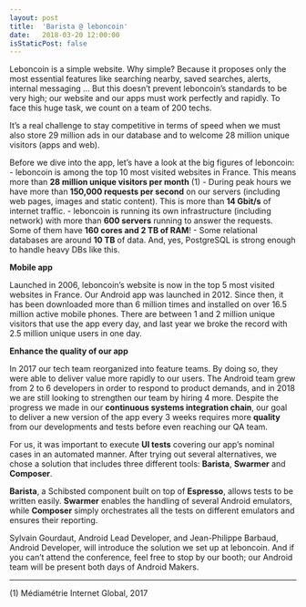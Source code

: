 ```yaml
---
layout: post
title:  'Barista @ leboncoin'
date:   2018-03-20 12:00:00
isStaticPost: false
---
```

Leboncoin is a simple website. Why simple? Because it proposes only the most essential features like searching nearby, saved searches, alerts, internal messaging … But this doesn’t prevent leboncoin’s standards to be very high; our website and our apps must work perfectly and rapidly. To face this huge task, we count on a team of 200 techs.

It’s a real challenge to stay competitive in terms of speed when we must also store 29 million ads in our database and to welcome 28 million unique visitors (apps and web).

Before we dive into the app, let’s have a look at the big figures of leboncoin:
	- leboncoin is among the top 10 most visited websites in France. This means more than **28 million unique visitors per month** (1)
	- During peak hours we have more than **150,000 requests per second** on our servers (including web pages, images and static content). This is more than **14 Gbit/s** of internet traffic.
	- leboncoin is running its own infrastructure (including network) with more than **600 servers** running to answer the requests. Some of them have **160 cores and 2 TB of RAM**!
	- Some relational databases are around **10 TB** of data. And, yes, PostgreSQL is strong enough to handle heavy DBs like this.

**Mobile app**

Launched in 2006, leboncoin’s website is now in the top 5 most visited websites in France. Our Android app was launched in 2012. Since then, it has been downloaded more than 6 million times and installed on over 16.5 million active mobile phones. There are between 1 and 2 million unique visitors that use the app every day, and last year we broke the record with 2.5 million unique users in one day.

**Enhance the quality of our app**

In 2017 our tech team reorganized into feature teams. By doing so, they were able to deliver value more rapidly to our users. The Android team grew from 2 to 6 developers in order to respond to product demands, and in 2018 we are still looking to strengthen our team by hiring 4 more. Despite the progress we made in our **continuous systems integration chain**, our goal to deliver a new version of the app every 3 weeks requires more **quality** from our developments and tests before even reaching our QA team.

For us, it was important to execute **UI tests** covering our app’s nominal cases in an automated manner. After trying out several alternatives, we chose a solution that includes three different tools: **Barista**, **Swarmer** and **Composer**.

**Barista**, a Schibsted component built on top of **Espresso**, allows tests to be written easily. **Swarmer** enables the handling of several Android emulators, while **Composer** simply orchestrates all the tests on different emulators and ensures their reporting.

Sylvain Gourdaut, Android Lead Developer, and Jean-Philippe Barbaud, Android Developer, will introduce the solution we set up at leboncoin. And if you can’t attend the conference, feel free to stop by our booth; our Android team will be present both days of Android Makers.

----------------------
(1) Médiamétrie Internet Global, 2017
